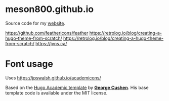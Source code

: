# meson800.github.io

Source code for my [website](https://www.meson.us).

https://github.com/feathericons/feather
https://retrolog.io/blog/creating-a-hugo-theme-from-scratch/
https://retrolog.io/blog/creating-a-hugo-theme-from-scratch/
https://jvns.ca/

# Font usage
Uses https://jpswalsh.github.io/academicons/


Based on the [Hugo Academic template](https://github.com/gcushen/hugo-academic) by [**George Cushen**](https://georgecushen.com). His base template code is available under the MIT license.
